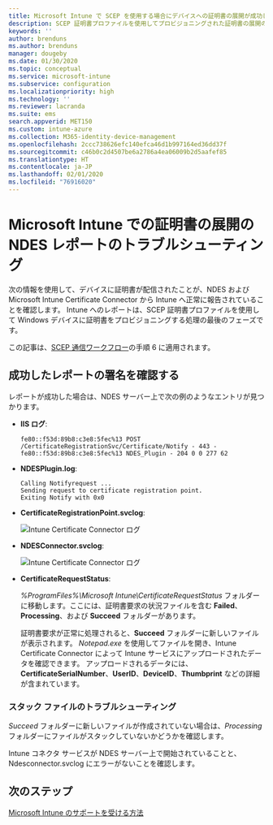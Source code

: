 ```yaml
---
title: Microsoft Intune で SCEP を使用する場合にデバイスへの証明書の展開が成功したというレポートのトラブルシューティング | Microsoft Docs
description: SCEP 証明書プロファイルを使用してプロビジョニングされた証明書の展開の成功に関する NDES およびコネクタから Intune へのレポートのトラブルシューティングを行います。
keywords: ''
author: brenduns
ms.author: brenduns
manager: dougeby
ms.date: 01/30/2020
ms.topic: conceptual
ms.service: microsoft-intune
ms.subservice: configuration
ms.localizationpriority: high
ms.technology: ''
ms.reviewer: lacranda
ms.suite: ems
search.appverid: MET150
ms.custom: intune-azure
ms.collection: M365-identity-device-management
ms.openlocfilehash: 2ccc738626efc140efca46d1b997164ed36dd37f
ms.sourcegitcommit: c46b0c2d4507be6a2786a4ea06009b2d5aafef85
ms.translationtype: HT
ms.contentlocale: ja-JP
ms.lasthandoff: 02/01/2020
ms.locfileid: "76916020"
---
```

# <a name="troubleshoot-ndes-reporting-of-certificate-deployments-in-microsoft-intune"></a>Microsoft Intune での証明書の展開の NDES レポートのトラブルシューティング

次の情報を使用して、デバイスに証明書が配信されたことが、NDES および Microsoft Intune Certificate Connector から Intune へ正常に報告されていることを確認します。 Intune へのレポートは、SCEP 証明書プロファイルを使用して Windows デバイスに証明書をプロビジョニングする処理の最後のフェーズです。

この記事は、[SCEP 通信ワークフロー](troubleshoot-scep-certificate-profiles.md)の手順 6 に適用されます。

## <a name="review-for-signs-of-successful-reporting"></a>成功したレポートの署名を確認する

レポートが成功した場合は、NDES サーバー上で次の例のようなエントリが見つかります。

- **IIS ログ**:

  `fe80::f53d:89b8:c3e8:5fec%13 POST /CertificateRegistrationSvc/Certificate/Notify - 443 - fe80::f53d:89b8:c3e8:5fec%13 NDES_Plugin - 204 0 0 277 62`

- **NDESPlugin.log**:

  ```
  Calling Notifyrequest ...
  Sending request to certificate registration point.
  Exiting Notify with 0x0
  ```

- **CertificateRegistrationPoint.svclog**:

  ![Intune Certificate Connector ログ](../protect/media/troubleshoot-scep-certificate-reporting/certificate-registration-point-log.png)

- **NDESConnector.svclog**:

  ![Intune Certificate Connector ログ](../protect/media/troubleshoot-scep-certificate-reporting/ndesconnector-log.png)

- **CertificateRequestStatus**:

  *%ProgramFiles%\Microsoft Intune\CertificateRequestStatus* フォルダーに移動します。ここには、証明書要求の状況ファイルを含む **Failed**、**Processing**、および **Succeed** フォルダーがあります。

  証明書要求が正常に処理されると、**Succeed** フォルダーに新しいファイルが表示されます。 *Notepad.exe* を使用してファイルを開き、Intune Certificate Connector によって Intune サービスにアップロードされたデータを確認できます。 アップロードされるデータには、**CertificateSerialNumber**、**UserID**、**DeviceID**、**Thumbprint** などの詳細が含まれています。

### <a name="troubleshoot-stuck-files"></a>スタック ファイルのトラブルシューティング

*Succeed* フォルダーに新しいファイルが作成されていない場合は、*Processing* フォルダーにファイルがスタックしていないかどうかを確認します。

Intune コネクタ サービスが NDES サーバー上で開始されていることと、Ndesconnector.svclog にエラーがないことを確認します。

## <a name="next-steps"></a>次のステップ

[Microsoft Intune のサポートを受ける方法](../fundamentals/get-support.md)
